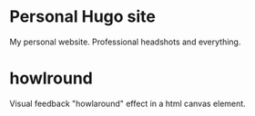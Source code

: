 # Personal Hugo site
My personal website. Professional headshots and everything.

# howlround
Visual feedback "howlaround" effect in a html canvas element.

